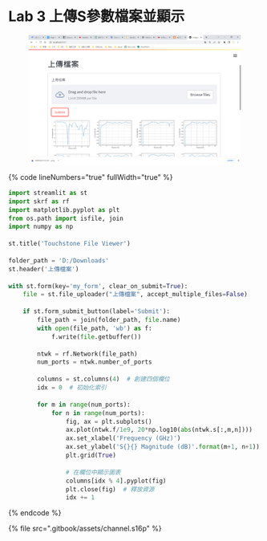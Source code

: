 # Lab 3 上傳S參數檔案並顯示

<figure><img src=".gitbook/assets/image (1).png" alt=""><figcaption></figcaption></figure>

{% code lineNumbers="true" fullWidth="true" %}
```python
import streamlit as st
import skrf as rf
import matplotlib.pyplot as plt
from os.path import isfile, join
import numpy as np

st.title('Touchstone File Viewer')

folder_path = 'D:/Downloads'
st.header('上傳檔案')

with st.form(key='my_form', clear_on_submit=True):
    file = st.file_uploader("上傳檔案", accept_multiple_files=False)
    
    if st.form_submit_button(label='Submit'):
        file_path = join(folder_path, file.name)
        with open(file_path, 'wb') as f:
            f.write(file.getbuffer())

        ntwk = rf.Network(file_path)
        num_ports = ntwk.number_of_ports
        
        columns = st.columns(4)  # 創建四個欄位
        idx = 0  # 初始化索引

        for m in range(num_ports):
            for n in range(num_ports):
                fig, ax = plt.subplots()
                ax.plot(ntwk.f/1e9, 20*np.log10(abs(ntwk.s[:,m,n])))
                ax.set_xlabel('Frequency (GHz)')
                ax.set_ylabel('S{}{} Magnitude (dB)'.format(m+1, n+1))
                plt.grid(True)

                # 在欄位中顯示圖表
                columns[idx % 4].pyplot(fig)
                plt.close(fig)  # 釋放資源
                idx += 1
```
{% endcode %}

{% file src=".gitbook/assets/channel.s16p" %}
